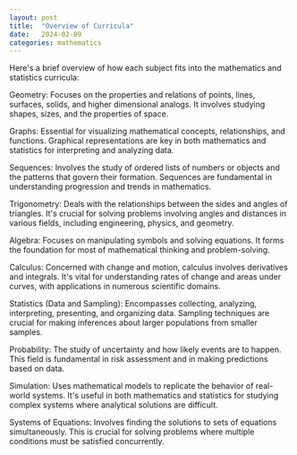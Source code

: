 ```yaml
---
layout: post
title:  "Overview of Curricula"
date:   2024-02-09
categories: mathematics
---
```

Here's a brief overview of how each subject fits into the mathematics and statistics curricula:

Geometry: Focuses on the properties and relations of points, lines, surfaces, solids, and higher dimensional analogs. It involves studying shapes, sizes, and the properties of space.

Graphs: Essential for visualizing mathematical concepts, relationships, and functions. Graphical representations are key in both mathematics and statistics for interpreting and analyzing data.

Sequences: Involves the study of ordered lists of numbers or objects and the patterns that govern their formation. Sequences are fundamental in understanding progression and trends in mathematics.

Trigonometry: Deals with the relationships between the sides and angles of triangles. It's crucial for solving problems involving angles and distances in various fields, including engineering, physics, and geometry.

Algebra: Focuses on manipulating symbols and solving equations. It forms the foundation for most of mathematical thinking and problem-solving.

Calculus: Concerned with change and motion, calculus involves derivatives and integrals. It's vital for understanding rates of change and areas under curves, with applications in numerous scientific domains.

Statistics (Data and Sampling): Encompasses collecting, analyzing, interpreting, presenting, and organizing data. Sampling techniques are crucial for making inferences about larger populations from smaller samples.

Probability: The study of uncertainty and how likely events are to happen. This field is fundamental in risk assessment and in making predictions based on data.

Simulation: Uses mathematical models to replicate the behavior of real-world systems. It's useful in both mathematics and statistics for studying complex systems where analytical solutions are difficult.

Systems of Equations: Involves finding the solutions to sets of equations simultaneously. This is crucial for solving problems where multiple conditions must be satisfied concurrently.